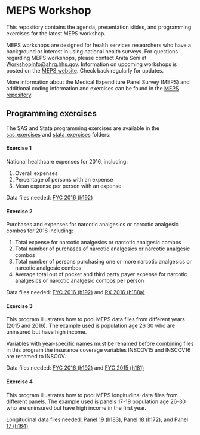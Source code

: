 # MEPS Workshop

This repository contains the agenda, presentation slides, and programming exercises for the latest MEPS workshop.

MEPS workshops are designed for health services researchers who have a background or interest in using national health surveys. For questions regarding MEPS workshops, please contact Anita Soni at [WorkshopInfo@ahrq.hhs.gov](mailto:WorkshopInfo@ahrq.hhs.gov). Information on upcoming workshops is posted on the [MEPS website](https://meps.ahrq.gov/about_meps/workshops_events.jsp). Check back regularly for updates.


More information about the Medical Expenditure Panel Survey (MEPS) and additional coding information and exercises can be found in the [MEPS repository](https://github.com/HHS-AHRQ/MEPS).

## Programming exercises

The SAS and Stata programming exercises are available in the [sas_exercises](sas_exercises) and [stata_exercises](stata_exercises) folders:

#### Exercise 1

National healthcare expenses for 2016, including:
1. Overall expenses
2. Percentage of persons with an expense
3. Mean expense per person with an expense

Data files needed:
[FYC 2016 (h192)](https://meps.ahrq.gov/mepsweb/data_stats/download_data_files_detail.jsp?cboPufNumber=HC-192)


#### Exercise 2

Purchases and expenses for narcotic analgesics or narcotic analgesic combos for 2016 including:
1. Total expense for narcotic analgesics or narcotic analgesic combos
2. Total number of purchases of narcotic analgesics or narcotic analgesic combos
3. Total number of persons purchasing one or more narcotic analgesics or narcotic analgesic combos
4. Average total out of pocket and third party payer expense for narcotic analgesics or narcotic analgesic combos per person

Data files needed:
[FYC 2016 (h192)](https://meps.ahrq.gov/mepsweb/data_stats/download_data_files_detail.jsp?cboPufNumber=HC-192) and
[RX 2016 (h188a)](https://meps.ahrq.gov/mepsweb/data_stats/download_data_files_detail.jsp?cboPufNumber=HC-188A)

#### Exercise 3
This program illustrates how to pool MEPS data files from different years (2015 and 2016). The example used is population age 26 30 who are uninsured but have high income.

Variables with year-specific names must be renamed before combining files in this program the insurance coverage variables INSCOV15 and INSCOV16 are renamed to INSCOV.

Data files needed:
[FYC 2016 (h192)](https://meps.ahrq.gov/mepsweb/data_stats/download_data_files_detail.jsp?cboPufNumber=HC-192) and
[FYC 2015 (h181)](https://meps.ahrq.gov/mepsweb/data_stats/download_data_files_detail.jsp?cboPufNumber=HC-181)

#### Exercise 4
This program illustrates how to pool MEPS longitudinal data files from different panels. The example used is panels 17-19 population age 26-30 who are uninsured but have high income in the first year.

Longitudinal data files needed:
[Panel 19 (h183)](https://meps.ahrq.gov/mepsweb/data_stats/download_data_files_detail.jsp?cboPufNumber=HC-183),
[Panel 18 (h172)](https://meps.ahrq.gov/mepsweb/data_stats/download_data_files_detail.jsp?cboPufNumber=HC-172), and
[Panel 17 (h164)](https://meps.ahrq.gov/mepsweb/data_stats/download_data_files_detail.jsp?cboPufNumber=HC-164)
